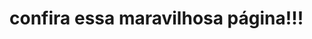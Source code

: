 <html>
  <head></head>
  <body>
    <h1>confira essa maravilhosa página!!!</h1>
  </body>  
  
</html>
